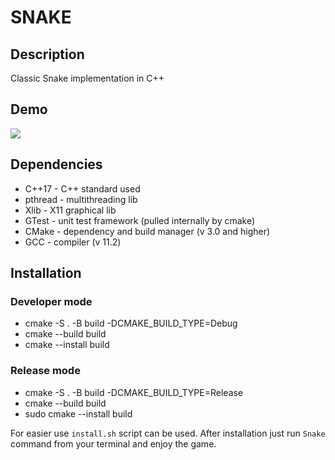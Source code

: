 # SNAKE

## Description
Classic Snake implementation in C++

## Demo

![](./demo.webp)

## Dependencies
- C++17 - C++ standard used
- pthread - multithreading lib 
- Xlib - X11 graphical lib
- GTest - unit test framework (pulled internally by cmake)
- CMake - dependency and build manager (v 3.0 and higher)
- GCC - compiler (v 11.2)

## Installation
### Developer mode
- cmake -S . -B build -DCMAKE_BUILD_TYPE=Debug
- cmake --build build
- cmake --install build

### Release mode
- cmake -S . -B build -DCMAKE_BUILD_TYPE=Release
- cmake --build build
- sudo cmake --install build

For easier use `install.sh` script can be used.
After installation just run `Snake` command from your terminal and enjoy the game.
